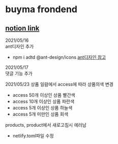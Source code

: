 # buyma frondend

## [notion link](https://www.notion.so/buyma-f3a57a4c07e048989d1859560418db0f)


2021/05/16  
ant디자인 추가 
- npm i adtd @ant-design/icons
[ant디자인 참고](https://ant.design/components/overview/)

2021/05/17  
댓글 기능 추가

2021/05/23
상품 일람에서 access에 따라 상품의색 변경
- access 50개 이상인 상품 빨간색
- access 10개 이상인 상품 파란색
- access 5개 이상인 상품 하늘색
- access 5개 미만인 상품 회색

products, product에서 새로고침시 에러남
- netlify.toml파일 수정
